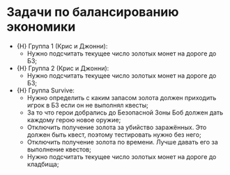 # Задачи по балансированию экономики

* {H} Группа 1 (Крис и Джонни):
   * Нужно подсчитать текущее число золотых монет на дороге до БЗ;
* {H} Группа 2 (Крис и Джонни):
   * Нужно подсчитать текущее число золотых монет на дороге до БЗ;
* {H} Группа Survive:
   * Нужно определить с каким запасом золота должен приходить игрок в БЗ если он не выполнял квесты;
   * За то что герои добрались до Безопасной Зоны Боб должен дать каждому герою новое оружие;
   * Отключить получение золота за убийство заражённых. Это должен быть квест, поэтому тестировать нужно без него;
   * Отключить получение золота по времени. Лучше давать его за выполнение квестов;
   * Нужно подсчитать текущее число золотых монет на дороге до кладбища;